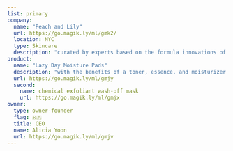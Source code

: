 ```yaml
---
list: primary
company:
  name: "Peach and Lily"
  url: https://go.magik.ly/ml/gmk2/
  location: NYC
  type: Skincare
  description: "curated by experts based on the formula innovations of Korea"
product:
  name: "Lazy Day Moisture Pads"
  description: "with the benefits of a toner, essence, and moisturizer in one quick swipe"
  url: https://go.magik.ly/ml/gmjy
  second:
    name: chemical exfoliant wash-off mask
    url: https://go.magik.ly/ml/gmjx
owner:
  type: owner-founder
  flag: 🇰🇷
  title: CEO
  name: Alicia Yoon
  url: https://go.magik.ly/ml/gmjv
---
```

